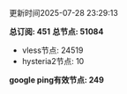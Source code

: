 更新时间2025-07-28 23:29:13

**总订阅: 451**
**总节点: 51084**
- vless节点: 24519
- hysteria2节点: 10

**google ping有效节点: 249**
